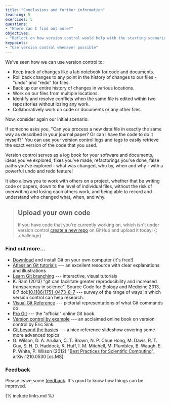 ```yaml
---
title: "Conclusions and further information"
teaching: 5
exercises: 5
questions:
- "Where can I find out more?"
objectives:
- "Reflect on how version control would help with the starting scenario"
keypoints:
- "Use version control whenever possible"
---
```



We've seen how we can use version control to:

* Keep track of changes like a lab notebook for code and documents.
* Roll back changes to any point in the history of changes to our files - "undo" and
  "redo" for files.
* Back up our entire history of changes in various locations.
* Work on our files from multiple locations.
* Identify and resolve conflicts when the same file is edited within two
  repositories without losing any work.
* Collaboratively work on code or documents or any other files.

Now, consider again our initial scenario:

If someone asks you, "Can you process a new data file in exactly the same
way as described in your journal paper? Or can I have the code to do it myself?"
You can use your version control logs and tags to easily retrieve the exact
version of the code that you used.

Version control serves as a log book for your software and documents, ideas
you've explored, fixes you've made, refactorings you've done, false paths
you've explored - what was changed, who by, when and why - with a powerful undo
and redo feature!

It also allows you to work with others on a project, whether that be writing
code or papers, down to the level of individual files, without the risk of
overwriting and losing each others work, and being able to record and
understand who changed what, when, and why.

> ## Upload your own code
> If you have code that you're currently working on, which isn't under version control
> [create a new repo](https://github.com/new) on GitHub and upload it today!
{: .challenge}

### Find out more...

* [Download](https://git-scm.com/downloads) and install Git on your own computer (it's free!)
* [Atlassian Git tutorials](https://www.atlassian.com/git/tutorials/) --- an
excellent resource with clear explanations and illustrations
* [Learn Git branching](https://learngitbranching.js.org/) --- interactive, visual tutorials
* K. Ram  (2013) "git can facilitate greater reproducibility and increased
transparency in science", Source Code for Biology and Medicine 2013, 8:7
doi:[10.1186/1751-0473-8-7](http://dx.doi.org/10.1186/1751-0473-8-7) --- survey
of the range of ways in which version control can help research.
* [Visual Git Reference](http://marklodato.github.com/visual-git-guide/index-en.html)
  --- pictorial representations of what Git commands do
* [Pro Git](http://git-scm.com/book) --- the "official" online Git book.
* [Version control by example](http://www.ericsink.com/vcbe/) --- an acclaimed online book
on version control by Eric Sink.
* [Git beyond the basics](https://speakerdeck.com/zakkak/git-beyond-the-basics) --- a nice
  reference
slideshow covering some more advanced topics
* G. Wilson, D. A. Aruliah, C. T. Brown, N. P. Chue
Hong, M. Davis, R. T. Guy, S. H. D. Haddock, K. Huff, I. M. Mitchell, M.
Plumbley, B. Waugh, E. P. White, P. Wilson (2012) "[Best Practices for
Scientific Computing](http://arxiv.org/abs/1210.0530)", arXiv:1210.0530
[cs.MS].

### Feedback
Please leave some [feedback](https://docs.google.com/forms/d/e/1FAIpQLSdfpd8QuG9SPAehY5PBJ7AQdbH_eQcDL0UNbS2Oqs6960BTww/viewform?usp=pp_url&entry.1427428485&entry.1759822899&entry.1444288709=Version+control+with+Git+and+GitHub&entry.1409009513&entry.160472735&entry.2083518247&entry.9232415://docs.google.com/forms/d/e/1FAIpQLSdfpd8QuG9SPAehY5PBJ7AQdbH_eQcDL0UNbS2Oqs6960BTww/viewform?usp=pp_url&entry.1427428485&entry.1759822899&entry.1444288709=Version+control+with+Git+and+GitHub&entry.1409009513&entry.160472735&entry.2083518247&entry.92324155).
It's good to know how things can be improved.

{% include links.md %}
